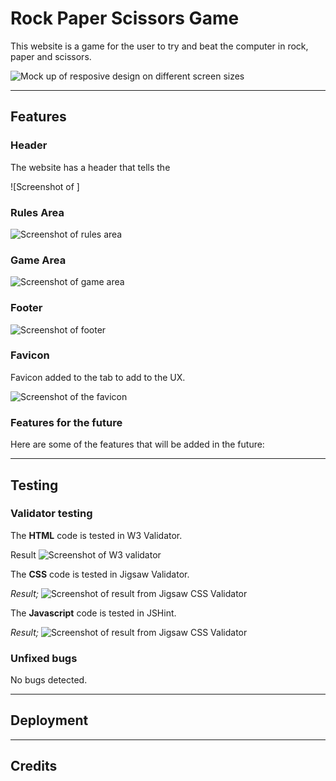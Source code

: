 # Rock Paper Scissors Game

This website is a game for the user to try and beat the computer in rock, paper and scissors.

![Mock up of resposive design on different screen sizes](https://imgur.com/c78yuVl)

---

## Features

### **Header**

The website has a header that tells the 

![Screenshot of ]

### **Rules Area**


![Screenshot of rules area]()

### **Game Area**


![Screenshot of game area]()

### **Footer**


![Screenshot of footer]()

### **Favicon**

Favicon added to the tab to add to the UX.

![Screenshot of the favicon]()

### **Features for the future**

Here are some of the features that will be added in the future:


---

## Testing



### **Validator testing**

The **HTML** code is tested in W3 Validator.


Result
![Screenshot of W3 validator]()

The **CSS** code is tested in Jigsaw Validator.

_Result;_
![Screenshot of result from Jigsaw CSS Validator]()

The **Javascript** code is tested in JSHint.

_Result;_
![Screenshot of result from Jigsaw CSS Validator]()

### **Unfixed bugs**

No bugs detected.

---

## **Deployment**


---

## **Credits**

